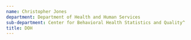 ```yaml
---
name: Christopher Jones
department: Department of Health and Human Services
sub-department: Center for Behavioral Health Statistics and Quality^
title: DOH
---
```

